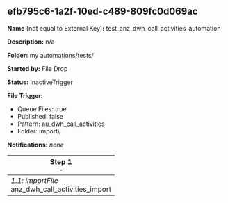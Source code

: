 ## efb795c6-1a2f-10ed-c489-809fc0d069ac

**Name** (not equal to External Key)**:** test_anz_dwh_call_activities_automation

**Description:** n/a

**Folder:** my automations/tests/

**Started by:** File Drop

**Status:** InactiveTrigger

**File Trigger:**

* Queue Files: true
* Published: false
* Pattern: au_dwh_call_activities
* Folder:  import\

**Notifications:** _none_


| Step 1<br>_<small>-</small>_ |
| --- |
| _1.1: importFile_<br>anz_dwh_call_activities_import |
